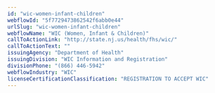 ```yaml
---
id: "wic-women-infant-children"
webflowId: "5f7729473862542f6abb0e44"
urlSlug: "wic-women-infant-children"
webflowName: "WIC (Women, Infant & Children)"
callToActionLink: "http://state.nj.us/health/fhs/wic/"
callToActionText: ""
issuingAgency: "Department of Health"
issuingDivision: "WIC Information and Registration"
divisionPhone: "(866) 446-5942"
webflowIndustry: "WIC"
licenseCertificationClassification: "REGISTRATION TO ACCEPT WIC"
---
```

